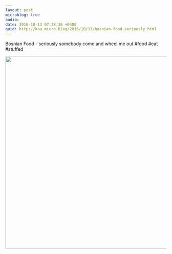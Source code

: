 ```yaml
---
layout: post
microblog: true
audio: 
date: 2016-10-13 07:38:36 +0400
guid: http://kaa.micro.blog/2016/10/13/bosnian-food-seriously.html
---
```

Bosnian Food - seriously somebody come and wheel me out #food #eat #stuffed

<img src="https://www.kaa.bz/uploads/2018/10b36546d1.jpg" width="600" height="600" />
